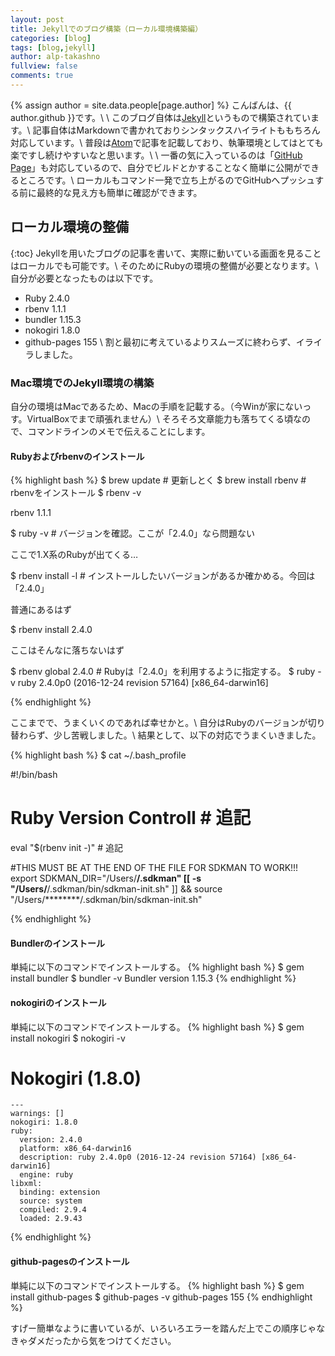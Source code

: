 ```yaml
---
layout: post
title: Jekyllでのブログ構築（ローカル環境構築編）
categories: [blog]
tags: [blog,jekyll]
author: alp-takashno
fullview: false
comments: true
---
```

{% assign author = site.data.people[page.author] %}
こんばんは、{{ author.github }}です。\\
\\
このブログ自体は[Jekyll](https://jekyllrb-ja.github.io/)というもので構築されています。\\
記事自体はMarkdownで書かれておりシンタックスハイライトももちろん対応しています。\\
普段は[Atom](https://atom.io/)で記事を記載しており、執筆環境としてはとても楽ですし続けやすいなと思います。\\
\\
一番の気に入っているのは「[GitHub Page](https://pages.github.com/)」も対応しているので、自分でビルドとかすることなく簡単に公開ができるところです。\\
ローカルもコマンド一発で立ち上がるのでGitHubへプッシュする前に最終的な見え方も簡単に確認ができます。

## ローカル環境の整備
{:toc}
Jekyllを用いたブログの記事を書いて、実際に動いている画面を見ることはローカルでも可能です。\\
そのためにRubyの環境の整備が必要となります。\\
自分が必要となったものは以下です。

- Ruby 2.4.0
- rbenv 1.1.1
- bundler 1.15.3
- nokogiri 1.8.0
- github-pages 155
\\
割と最初に考えているよりスムーズに終わらず、イライラしました。

### Mac環境でのJekyll環境の構築
自分の環境はMacであるため、Macの手順を記載する。（今Winが家にないっす。VirtualBoxでまで頑張れません）\\
そろそろ文章能力も落ちてくる頃なので、コマンドラインのメモで伝えることにします。

#### Rubyおよびrbenvのインストール
{% highlight bash %}
$ brew update # 更新しとく
$ brew install rbenv # rbenvをインストール
$ rbenv -v

rbenv 1.1.1

$ ruby -v # バージョンを確認。ここが「2.4.0」なら問題ない

ここで1.X系のRubyが出てくる…

$ rbenv install -l # インストールしたいバージョンがあるか確かめる。今回は「2.4.0」

普通にあるはず

$ rbenv install 2.4.0

ここはそんなに落ちないはず

$ rbenv global 2.4.0 # Rubyは「2.4.0」を利用するように指定する。
$ ruby -v
ruby 2.4.0p0 (2016-12-24 revision 57164) [x86_64-darwin16]

{% endhighlight %}

ここまでで、うまくいくのであれば幸せかと。\\
自分はRubyのバージョンが切り替わらず、少し苦戦しました。\\
結果として、以下の対応でうまくいきました。

{% highlight bash %}
$ cat ~/.bash_profile

#!/bin/bash

# Ruby Version Controll  # 追記
eval "$(rbenv init -)"   # 追記

#THIS MUST BE AT THE END OF THE FILE FOR SDKMAN TO WORK!!!
export SDKMAN_DIR="/Users/********/.sdkman"
[[ -s "/Users/********/.sdkman/bin/sdkman-init.sh" ]] && source "/Users/********/.sdkman/bin/sdkman-init.sh"

{% endhighlight %}

#### Bundlerのインストール
単純に以下のコマンドでインストールする。
{% highlight bash %}
$ gem install bundler
$ bundler -v
Bundler version 1.15.3
{% endhighlight %}

#### nokogiriのインストール
単純に以下のコマンドでインストールする。
{% highlight bash %}
$ gem install nokogiri
$ nokogiri -v
# Nokogiri (1.8.0)
    ---
    warnings: []
    nokogiri: 1.8.0
    ruby:
      version: 2.4.0
      platform: x86_64-darwin16
      description: ruby 2.4.0p0 (2016-12-24 revision 57164) [x86_64-darwin16]
      engine: ruby
    libxml:
      binding: extension
      source: system
      compiled: 2.9.4
      loaded: 2.9.43
{% endhighlight %}

#### github-pagesのインストール
単純に以下のコマンドでインストールする。
{% highlight bash %}
$ gem install github-pages
$ github-pages -v
github-pages 155
{% endhighlight %}


すげー簡単なように書いているが、いろいろエラーを踏んだ上でこの順序じゃなきゃダメだったから気をつけてください。
